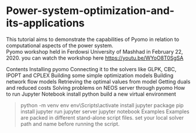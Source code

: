 # Power-system-optimization-and-its-applications
This tutorial aims to demonstrate the capabilities of Pyomo in relation to computational aspects of the power system.  
Pyomo workshop held in Ferdowsi University of Mashhad in February 22, 2020. you can watch the workshop here https://youtu.be/WYoO8T0SgSA

Contents
Installing pyomo
Connecting it to the solvers like GLPK, CBC, IPOPT and CPLEX
Building some simple optimization models
Building network flow models
Retrieving the optimal values from model
Getting duals and reduced costs
Solving problems on NEOS server through pyomo
How to run Jupyter Notebook
install python
build a new virtual environment
> python -m venv env
> env\Scripts\activate
install jupyter package
> pip install jupyter
run jupyter server
> jupyter notebook
Examples
Examples are packed in different stand-alone script files. set your local solver path and name before running the script.
